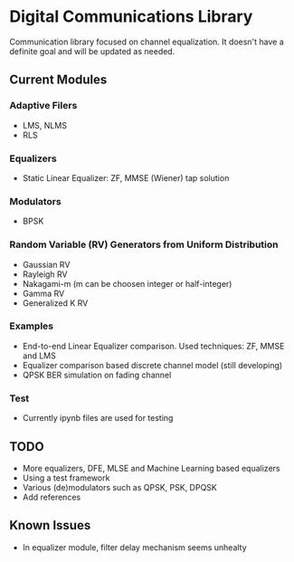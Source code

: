 # Digital Communications Library

Communication library focused on channel equalization. It doesn't have a definite goal and will be updated as needed.

## Current Modules
### Adaptive Filers
* LMS, NLMS
* RLS

### Equalizers
* Static Linear Equalizer: ZF, MMSE (Wiener) tap solution

### Modulators
* BPSK

### Random Variable (RV) Generators from Uniform Distribution
* Gaussian RV
* Rayleigh RV
* Nakagami-m (m can be choosen integer or half-integer)
* Gamma RV
* Generalized K RV

### Examples
* End-to-end Linear Equalizer comparison. Used techniques: ZF, MMSE and LMS
* Equalizer comparison based discrete channel model (still developing)
* QPSK BER simulation on fading channel

### Test
* Currently ipynb files are used for testing

## TODO
* More equalizers, DFE, MLSE and Machine Learning based equalizers
* Using a test framework
* Various (de)modulators such as QPSK, PSK, DPQSK
* Add references

## Known Issues
* In equalizer module, filter delay mechanism seems unhealty